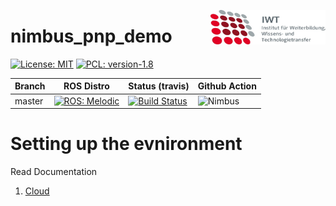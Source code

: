 <img src="./doc/images/IWT.png" align="right"
     title="IWT logo" width="184" height="55">

# nimbus_pnp_demo

[![License: MIT](https://img.shields.io/badge/License-MIT-yellow.svg)](https://opensource.org/licenses/MIT)
[![PCL: version-1.8](https://img.shields.io/badge/PCL-version%3A%201.8-yellowgreen)](https://img.shields.io/badge/PCL-version%3A%201.8-yellowgreen)


|Branch    | ROS Distro | Status (travis)  | Github Action |
|----------|------------|-----------|----------------------|
|master    | [![ROS: Melodic](https://img.shields.io/badge/ROS-Melodic-blue)](https://img.shields.io/badge/ROS-Melodic-blue)    |[![Build Status](https://travis-ci.org/prachandabhanu/nimbus_pnp_demo.svg?branch=master)](https://travis-ci.org/prachandabhanu/nimbus_pnp_demo)| ![Nimbus](https://github.com/prachandabhanu/nimbus_pnp_demo/workflows/Nimbus/badge.svg?branch=master) |

# Setting up the evnironment


Read Documentation
1. [Cloud](https://github.com/prachandabhanu/nimbus_pnp_demo/blob/master/doc/rosdoc/detector/doc/html/index.html)
